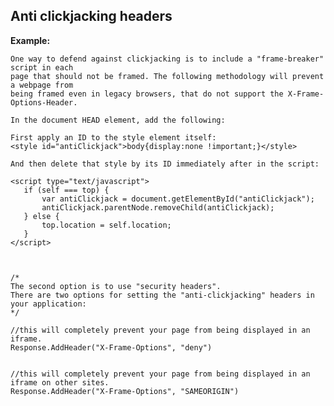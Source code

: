 Anti clickjacking headers
-------

**Example:**


    One way to defend against clickjacking is to include a "frame-breaker" script in each 
	page that should not be framed. The following methodology will prevent a webpage from 
	being framed even in legacy browsers, that do not support the X-Frame-Options-Header.

	In the document HEAD element, add the following:
	
	First apply an ID to the style element itself:
	<style id="antiClickjack">body{display:none !important;}</style>

    And then delete that style by its ID immediately after in the script:

    <script type="text/javascript">
	   if (self === top) {
		   var antiClickjack = document.getElementById("antiClickjack");
		   antiClickjack.parentNode.removeChild(antiClickjack);
	   } else {
		   top.location = self.location;
	   }
    </script>


	
	/*
	The second option is to use "security headers".
	There are two options for setting the "anti-clickjacking" headers in your application:
	*/

	//this will completely prevent your page from being displayed in an iframe.
	Response.AddHeader("X-Frame-Options", "deny")


	//this will completely prevent your page from being displayed in an iframe on other sites.
	Response.AddHeader("X-Frame-Options", "SAMEORIGIN")
	




	
